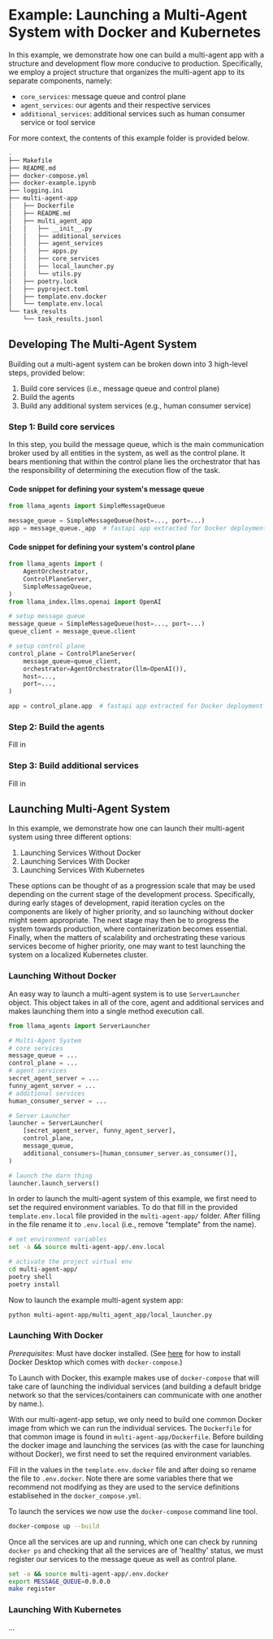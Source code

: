 # Example: Launching a Multi-Agent System with Docker and Kubernetes

In this example, we demonstrate how one can build a multi-agent app with a
structure and development flow more conducive to production. Specifically,
we employ a project structure that organizes the multi-agent app to its separate
components, namely:

- `core_services`: message queue and control plane
- `agent_services`: our agents and their respective services
- `additional_services`: additional services such as human consumer service or tool service

For more context, the contents of this example folder is provided below.

```sh
.
├── Makefile
├── README.md
├── docker-compose.yml
├── docker-example.ipynb
├── logging.ini
├── multi-agent-app
│   ├── Dockerfile
│   ├── README.md
│   ├── multi_agent_app
│   │   ├── __init__.py
│   │   ├── additional_services
│   │   ├── agent_services
│   │   ├── apps.py
│   │   ├── core_services
│   │   ├── local_launcher.py
│   │   └── utils.py
│   ├── poetry.lock
│   ├── pyproject.toml
│   ├── template.env.docker
│   └── template.env.local
└── task_results
    └── task_results.jsonl
```

## Developing The Multi-Agent System

Building out a multi-agent system can be broken down into 3 high-level steps,
provided below:

1. Build core services (i.e., message queue and control plane)
2. Build the agents
3. Build any additional system services (e.g., human consumer service)

### Step 1: Build core services

In this step, you build the message queue, which is the main communication broker
used by all entities in the system, as well as the control plane. It bears
mentioning that within the control plane lies the orchestrator that has the
responsibility of determining the execution flow of the task.

#### Code snippet for defining your system's message queue

```python
from llama_agents import SimpleMessageQueue

message_queue = SimpleMessageQueue(host=..., port=...)
app = message_queue._app  # fastapi app extracted for Docker deployment
```

#### Code snippet for defining your system's control plane

```python
from llama_agents import (
    AgentOrchestrator,
    ControlPlaneServer,
    SimpleMessageQueue,
)
from llama_index.llms.openai import OpenAI

# setup message queue
message_queue = SimpleMessageQueue(host=..., port=...)
queue_client = message_queue.client

# setup control plane
control_plane = ControlPlaneServer(
    message_queue=queue_client,
    orchestrator=AgentOrchestrator(llm=OpenAI()),
    host=...,
    port=...,
)

app = control_plane.app  # fastapi app extracted for Docker deployment
```

### Step 2: Build the agents

Fill in

### Step 3: Build additional services

Fill in

## Launching Multi-Agent System

In this example, we demonstrate how one can launch their multi-agent system
using three different options:

1. Launching Services Without Docker
2. Launching Services With Docker
3. Launching Services With Kubernetes

These options can be thought of as a progression scale that may be used depending
on the current stage of the development process. Specifically, during early
stages of development, rapid iteration cycles on the components are likely of
higher priority, and so launching without docker might seem appropriate. The next
stage may then be to progress the system towards production, where containerization
becomes essential. Finally, when the matters of scalability and orchestrating these
various services become of higher priority, one may want to test launching the system
on a localized Kubernetes cluster.

### Launching Without Docker

An easy way to launch a multi-agent system is to use `ServerLauncher` object. This
object takes in all of the core, agent and additional services and makes launching
them into a single method execution call.

```python
from llama_agents import ServerLauncher

# Multi-Agent System
# core services
message_queue = ...
control_plane = ...
# agent services
secret_agent_server = ...
funny_agent_server = ...
# additional services
human_consumer_server = ...

# Server Launcher
launcher = ServerLauncher(
    [secret_agent_server, funny_agent_server],
    control_plane,
    message_queue,
    additional_consumers=[human_consumer_server.as_consumer()],
)

# launch the darn thing
launcher.launch_servers()
```

In order to launch the multi-agent system of this example, we
first need to set the required environment variables. To do that fill in the
provided `template.env.local` file provided in the `multi-agent-app/` folder.
After filling in the file rename it to `.env.local` (i.e., remove "template" from
the name).

```sh
# set environment variables
set -a && source multi-agent-app/.env.local

# activate the project virtual env
cd multi-agent-app/
poetry shell
poetry install
```

Now to launch the example multi-agent system app:

```sh
python multi-agent-app/multi_agent_app/local_launcher.py
```

### Launching With Docker

_Prerequisites_: Must have docker installed. (See [here](https://docs.docker.com/get-docker/) for how to install Docker Desktop which comes with `docker-compose`.)

To Launch with Docker, this example makes use of `docker-compose` that will take
care of launching the individual services (and building a default bridge network
so that the services/containers can communicate with one another by name.).

With our multi-agent-app setup, we only need to build one common Docker image
from which we can run the individual services. The `Dockerfile` for that common
image is found in `multi-agent-app/Dockerfile`. Before building the docker image
and launching the services (as with the case for launching without Docker), we
first need to set the required environment variables.

Fill in the values in the `template.env.docker` file and after doing so rename the
file to `.env.docker`. Note there are some variables there that we recommend not
modifying as they are used to the service definitions establisehed in the
`docker_compose.yml`.

To launch the services we now use the `docker-compose` command line tool.

```sh
docker-compose up --build
```

Once all the services are up and running, which one can check by running
`docker ps` and checking that all the services are of 'healthy' status, we must
register our services to the message queue as well as control plane.

```sh
set -a && source multi-agent-app/.env.docker
export MESSAGE_QUEUE=0.0.0.0
make register
```

### Launching With Kubernetes

...
